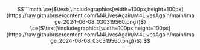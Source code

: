 ```math
```math
\ce{$\text{\includegraphics[width=100px,height=100px]{https://raw.githubusercontent.com/M4LivesAgain/M4LivesAgain/main/image_2024-06-08_030319560.png}}$}
\ce{$\text{\includegraphics[width=100px,height=100px]{https://raw.githubusercontent.com/M4LivesAgain/M4LivesAgain/main/image_2024-06-08_030319560.png}}$}
